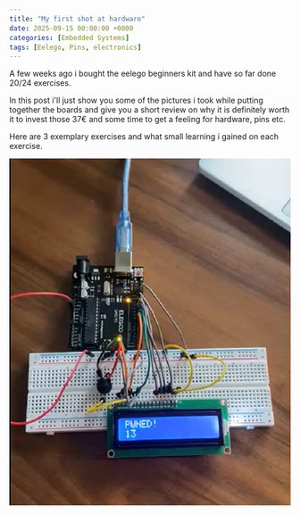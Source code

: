 ```yaml
---
title: "My first shot at hardware" 
date: 2025-09-15 00:00:00 +0800
categories: [Embedded Systems]
tags: [Eelego, Pins, electronics]
---
```


A few weeks ago i bought the eelego beginners kit and have so far done 20/24 exercises. 

In this post i'll just show you some of the pictures i took while putting together the boards and give you a short review on why it is definitely worth it to invest those 37€ and some time to get a feeling for hardware, pins etc.

Here are 3 exemplary exercises and what small learning i gained on each exercise.

![eelego](/assets/eelego/lcd.png)



